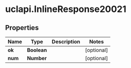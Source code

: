 # uclapi.InlineResponse20021

## Properties

Name | Type | Description | Notes
------------ | ------------- | ------------- | -------------
**ok** | **Boolean** |  | [optional] 
**num** | **Number** |  | [optional] 


